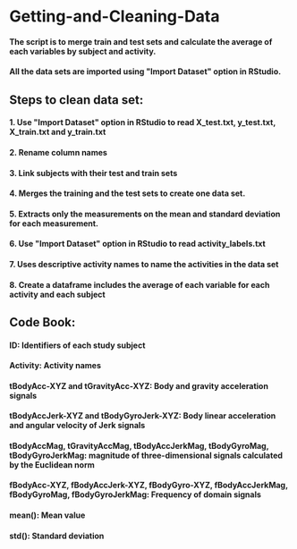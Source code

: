 # Getting-and-Cleaning-Data
#### The script is to merge train and test sets and calculate the average of each variables by subject and activity.
#### All the data sets are imported using "Import Dataset" option in RStudio.
## Steps to clean data set: 
#### 1. Use "Import Dataset" option in RStudio to read X_test.txt, y_test.txt, X_train.txt and y_train.txt
#### 2. Rename column names
#### 3. Link subjects with their test and train sets
#### 4. Merges the training and the test sets to create one data set.
#### 5. Extracts only the measurements on the mean and standard deviation for each measurement.
#### 6. Use "Import Dataset" option in RStudio to read activity_labels.txt
#### 7. Uses descriptive activity names to name the activities in the data set
#### 8. Create a dataframe includes the average of each variable for each activity and each subject

## Code Book:
#### ID: Identifiers of each study subject
#### Activity: Activity names
#### tBodyAcc-XYZ and tGravityAcc-XYZ: Body and gravity acceleration signals
#### tBodyAccJerk-XYZ and tBodyGyroJerk-XYZ: Body linear acceleration and angular velocity of Jerk signals
#### tBodyAccMag, tGravityAccMag, tBodyAccJerkMag, tBodyGyroMag, tBodyGyroJerkMag: magnitude of three-dimensional signals calculated by the Euclidean norm
#### fBodyAcc-XYZ, fBodyAccJerk-XYZ, fBodyGyro-XYZ, fBodyAccJerkMag, fBodyGyroMag, fBodyGyroJerkMag: Frequency of domain signals
#### mean(): Mean value 
#### std(): Standard deviation
